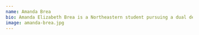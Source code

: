 ```yaml
---
name: Amanda Brea
bio: Amanda Elizabeth Brea is a Northeastern student pursuing a dual degree in Theatre and Marketing, with a minor in Spanish. She is particularly interested in studying the interdisciplinary implications of theatre for social justice. She has been involved with productions through the Department of Theatre, New Renaissance Theatre Company, Shakespeare Society, No Limits Dance Crew, and NU stage.
image: amanda-brea.jpg
---
```

